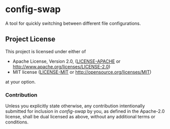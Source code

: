 # config-swap
A tool for quickly switching between different file configurations.

## Project License
This project is licensed under either of

- Apache License, Version 2.0, ([LICENSE-APACHE](LICENSE-APACHE) or
  http://www.apache.org/licenses/LICENSE-2.0)
- MIT license ([LICENSE-MIT](LICENSE-MIT) or
  http://opensource.org/licenses/MIT)

at your option.

### Contribution
Unless you explicitly state otherwise, any contribution intentionally submitted
for inclusion in *config-swap* by you, as defined in the Apache-2.0 license,
shall be dual licensed as above, without any additional terms or conditions.
